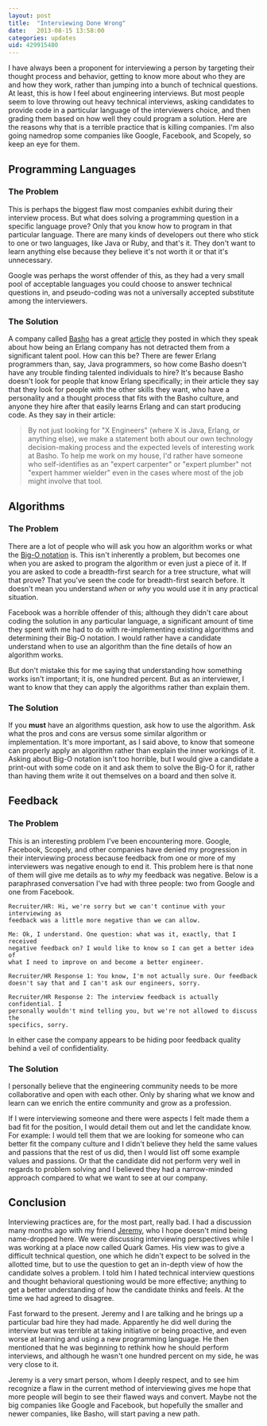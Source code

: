 ```yaml
---
layout: post
title:  "Interviewing Done Wrong"
date:   2013-08-15 13:58:00
categories: updates
uid: 429915480
---
```


I have always been a proponent for interviewing a person by targeting their
thought process and behavior, getting to know more about who they are and how
they work, rather than jumping into a bunch of technical questions. At least,
this is how I feel about engineering interviews. But most people seem to love
throwing out heavy technical interviews, asking candidates to provide code in
a particular language of the interviewers choice, and then grading them based
on how well they could program a solution. Here are the reasons why that
is a terrible practice that is killing companies. I'm also going namedrop some
companies like Google, Facebook, and Scopely, so keep an eye for them.

## Programming Languages

### The Problem

This is perhaps the biggest flaw most companies exhibit during their interview
process. But what does solving a programming question in a specific language prove?
Only that you know how to program in that particular language. There are many
kinds of developers out there who stick to one or two languages, like Java or
Ruby, and that's it. They don't want to learn anything else because they believe
it's not worth it or that it's unnecessary.

Google was perhaps the worst offender of this, as they had a very small pool of
acceptable languages you could choose to answer technical questions in, and
pseudo-coding was not a universally accepted substitute among the interviewers.

### The Solution

A company called [Basho][basho-main] has a great [article][basho-article] they
posted in which they speak about how being an Erlang company has not detracted
them from a significant talent pool. How can this be? There are fewer Erlang
programmers than, say, Java programmers, so how come Basho doesn't have any
trouble finding talented individuals to hire? It's because Basho doesn't look
for people that know Erlang specifically; in their article they say that they
look for people with the other skills they want, who have a personality and a
thought process that fits with the Basho culture, and anyone they hire after
that easily learns Erlang and can start producing code. As they say in their
article:

> By not just looking for "X Engineers" (where X is Java, Erlang, or anything
> else), we make a statement both about our own technology decision-making
> process and the expected levels of interesting work at Basho. To help me work
> on my house, I'd rather have someone who self-identifies as an "expert
> carpenter" or "expert plumber" not "expert hammer wielder" even in the cases
> where most of the job might involve that tool.

## Algorithms

### The Problem

There are a lot of people who will ask you how an algorithm works or what the
[Big-O notation][bigo] is. This isn't inherently a problem, but becomes one
when you are asked to program the algorithm or even just a piece of it. If you
are asked to code a breadth-first search for a tree structure, what will that
prove? That you've seen the code for breadth-first search before. It doesn't
mean you understand _when_ or _why_ you would use it in any practical situation.

Facebook was a horrible offender of this; although they didn't care about coding
the solution in any particular language, a significant amount of time they spent
with me had to do with re-implementing existing algorithms and determining their
Big-O notation. I would rather have a candidate understand when to use an
algorithm than the fine details of how an algorithm works.

But don't mistake this for me saying that understanding how something works
isn't important; it is, one hundred percent. But as an interviewer, I want to
know that they can apply the algorithms rather than explain them.

### The Solution

If you **must** have an algorithms question, ask how to use the algorithm. Ask
what the pros and cons are versus some similar algorithm or implementation. It's
more important, as I said above, to know that someone can properly apply an
algorithm rather than explain the inner workings of it. Asking about Big-O
notation isn't too horrible, but I would give a candidate a print-out with some
code on it and ask them to solve the Big-O for it, rather than having them write
it out themselves on a board and then solve it.

## Feedback

### The Problem

This is an interesting problem I've been encountering more. Google, Facebook,
Scopely, and other companies have denied my progression in their interviewing
process because feedback from one or more of my interviewers was negative enough
to end it. This problem here is that none of them will give me details as to
_why_ my feedback was negative. Below is a paraphrased conversation I've had
with three people: two from Google and one from Facebook.

    Recruiter/HR: Hi, we're sorry but we can't continue with your interviewing as
    feedback was a little more negative than we can allow.

    Me: Ok, I understand. One question: what was it, exactly, that I received
    negative feedback on? I would like to know so I can get a better idea of
    what I need to improve on and become a better engineer.

    Recruiter/HR Response 1: You know, I'm not actually sure. Our feedback
    doesn't say that and I can't ask our engineers, sorry.

    Recruiter/HR Response 2: The interview feedback is actually confidential. I
    personally wouldn't mind telling you, but we're not allowed to discuss the
    specifics, sorry.

In either case the company appears to be hiding poor feedback quality behind a
veil of confidentiality.

### The Solution

I personally believe that the engineering community needs to be more
collaborative and open with each other. Only by sharing what we know and learn
can we enrich the entire community and grow as a profession.

If I were interviewing someone and there were aspects I felt made them a bad fit
for the position, I would detail them out and let the candidate know. For
example: I would tell them that we are looking for someone who can better fit
the company culture and I didn't believe they held the same values and passions
that the rest of us did, then I would list off some example values and
passions. Or that the candidate did not perform very well in regards to problem
solving and I believed they had a narrow-minded approach compared to what we
want to see at our company.

## Conclusion

Interviewing practices are, for the most part, really bad. I had a discussion
many months ago with my friend [Jeremy][jong], who I hope doesn't mind being
name-dropped here. We were discussing interviewing perspectives while I was
working at a place now called Quark Games. His view was to give a difficult
technical question, one which he didn't expect to be solved in the allotted
time, but to use the question to get an in-depth view of how the candidate
solves a problem. I told him I hated technical interview questions and thought
behavioral questioning would be more effective; anything to get a better
understanding of how the candidate thinks and feels. At the time we had agreed
to disagree.

Fast forward to the present. Jeremy and I are talking and he brings up a
particular bad hire they had made. Apparently he did well during the interview
but was terrible at taking initiative or being proactive, and even worse at
learning and using a new programming language. He then mentioned that he was
beginning to rethink how he should perform interviews, and although he wasn't
one hundred percent on my side, he was very close to it.

Jeremy is a very smart person, whom I deeply respect, and to see him recognize a
flaw in the current method of interviewing gives me hope that more people will
begin to see their flawed ways and convert. Maybe not the big companies like
Google and Facebook, but hopefully the smaller and newer companies, like Basho,
will start paving a new path.

[basho-main]: http://basho.com/
[basho-article]: http://basho.com/erlang-at-basho-five-years-later/
[bigo]: http://en.wikipedia.org/wiki/Big_O_notation
[jong]: http://www.jeremyong.com/
